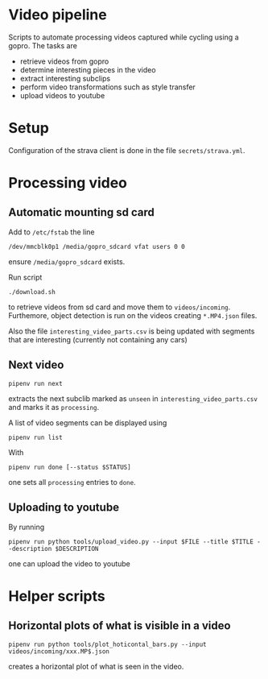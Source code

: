 # Video pipeline

Scripts to automate processing videos captured while cycling
using a gopro. The tasks are
- retrieve videos from gopro
- determine interesting pieces in the video
- extract interesting subclips
- perform video transformations such as style transfer
- upload videos to youtube

# Setup

Configuration of the strava client is done in the file `secrets/strava.yml`.


# Processing video

## Automatic mounting sd card

Add to `/etc/fstab` the line
```
/dev/mmcblk0p1 /media/gopro_sdcard vfat users 0 0
```
ensure `/media/gopro_sdcard` exists.

Run script
```
./download.sh
```
to retrieve videos from sd card and move them to `videos/incoming`. Furthemore, object detection is run on the videos creating `*.MP4.json` files.

Also the file `interesting_video_parts.csv` is being updated with segments that are interesting (currently not containing any cars)

## Next video

```
pipenv run next
```
extracts the next subclib marked as `unseen` in `interesting_video_parts.csv` and marks it as `processing`.

A list of video segments can be displayed using
```
pipenv run list
```

With
```
pipenv run done [--status $STATUS]
```
one sets all `processing` entries to `done`.

## Uploading to youtube

By running
```
pipenv run python tools/upload_video.py --input $FILE --title $TITLE --description $DESCRIPTION
```
one can upload the video to youtube


# Helper scripts

## Horizontal plots of what is visible in a video

```
pipenv run python tools/plot_hoticontal_bars.py --input videos/incoming/xxx.MP$.json
```
creates a horizontal plot of what is seen in the video.
